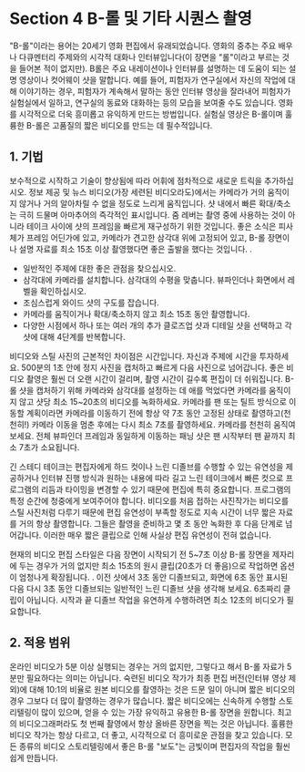 # Section 4 B-롤 및 기타 시퀀스 촬영

"B-롤"이라는 용어는 20세기 영화 편집에서 유래되었습니다. 영화의 중추는 주요 배우나 다큐멘터리 주제와의 시각적 대화나 인터뷰입니다(이 장면을 "롤"이라고 부르는 것을 들어본 적이 없지만). B롤은 주요 내레이션이나 인터뷰를 설명하는 데 도움이 되는 설명 영상이나 컷어웨이 샷을 말합니다. 예를 들어, 피험자가 연구실에서 자신의 작업에 대해 이야기하는 경우, 피험자가 계속해서 말하는 동안 인터뷰 영상을 잘라내어 피험자가 실험실에서 일하고, 연구실의 동료와 대화하는 등의 모습을 보여줄 수도 있습니다. 영화를 시각적으로 더욱 흥미롭고 유익하게 만드는 방법입니다. 실험실 영상은 B-롤이며 훌륭한 B-롤은 고품질의 짧은 비디오를 만드는 데 필수적입니다.

## 1. 기법

보수적으로 시작하고 기술이 향상됨에 따라 어휘에 점차적으로 새로운 트릭을 추가하십시오. 정보 제공 및 뉴스 비디오(가장 세련된 비디오라도)에서는 카메라가 거의 움직이지 않거나 거의 알아차릴 수 없을 정도로 느리게 움직입니다. 샷 내에서 빠른 확대/축소는 극히 드물며 아마추어의 즉각적인 표시입니다. 줌 레버는 촬영 중에 사용하는 것이 아니라 테이크 사이에 샷의 프레임을 빠르게 재구성하기 위한 것입니다. 좋은 소식은 피사체가 프레임 어딘가에 있고, 카메라가 견고한 삼각대 위에 고정되어 있고, B-롤 장면이나 설명 자료를 최소 15초 이상 촬영했다면 좋은 출발을 했다는 것입니다. .

- 일반적인 주제에 대한 좋은 관점을 찾으십시오.
- 삼각대에 카메라를 설치합니다. 삼각대의 수평을 맞춥니다. 뷰파인더나 화면에서 레벨을 확인하십시오.
- 조심스럽게 와이드 샷의 구도를 잡습니다.
- 카메라를 움직이거나 확대/축소하지 않고 최소 15초 동안 촬영합니다.
- 다양한 시점에서 하나 또는 여러 개의 추가 클로즈업 샷과 디테일 샷을 선택하고 각 샷에 대해 4단계를 반복합니다.

비디오와 스틸 사진의 근본적인 차이점은 시간입니다. 자신과 주제에 시간을 투자하세요. 500분의 1초 안에 정지 사진을 캡처하고 빠르게 다음 사진으로 넘어갑니다. 좋은 비디오 촬영은 훨씬 더 오랜 시간이 걸리며, 촬영 시간이 길수록 편집이 더 쉬워집니다. B-롤 샷을 캡처하기 위해 카메라와 삼각대를 설정하는 데 애를 먹었다면 카메라를 움직이지 않고 샷당 최소 15~20초의 비디오를 녹화하세요. 카메라를 팬 또는 틸트 방식으로 이동할 계획이라면 카메라를 이동하기 전에 항상 약 7초 동안 고정된 상태로 촬영하고(천천히!) 카메라 이동을 멈춘 후에는 다시 최소 7초를 촬영하세요. 카메라를 천천히 움직여 보세요. 전체 뷰파인더 프레임과 동일하게 이동하는 패닝 샷은 팬 시작부터 팬 끝까지 최소 7초가 소요됩니다.

긴 스테디 테이크는 편집자에게 하드 컷이나 느린 디졸브를 수행할 수 있는 유연성을 제공하거나 인터뷰 진행 방식과 원하는 내용에 따라 길고 느린 테이크에서 빠른 컷으로 프로그램의 리듬과 타이밍을 변경할 수 있기 때문에 편집에 특히 중요합니다. 프로그램의 특정 순간에 청중에게 보여주어야 합니다. 비디오를 처음 접하는 사진작가는 비디오를 스틸 사진처럼 다루기 때문에 편집 유연성이 부족할 정도로 지속 시간이 너무 짧은 자료를 거의 항상 촬영합니다. 그들은 촬영을 준비하고 몇 초 동안 녹화한 후 다음 단계로 넘어갑니다. 이러한 매우 짧은 클립으로 인해 사실상 편집 유연성이 전혀 없습니다.

현재의 비디오 편집 스타일은 다음 장면이 시작되기 전 5~7초 이상 B-롤 장면을 제자리에 두는 경우가 거의 없지만 최소 15초의 원시 클립(20초가 더 좋음)으로 작업하면 옵션이 엄청나게 확장됩니다. . 이전 샷에서 3초 동안 디졸브되고, 화면에 6초 동안 표시된 다음 다시 3초 동안 디졸브되는 일반적인 느린 디졸브 샷을 생각해 보세요. 6초짜리 클립이 아닙니다. 시작과 끝 디졸브 작업을 유연하게 수행하려면 최소 12초의 비디오가 필요합니다.

## 2. 적용 범위

온라인 비디오가 5분 이상 실행되는 경우는 거의 없지만, 그렇다고 해서 B-롤 자료가 5분만 필요하다는 의미는 아닙니다. 숙련된 비디오 작가가 최종 편집 버전(인터뷰 영상 제외)에 대해 10:1의 비율로 원본 비디오를 촬영하는 것은 드문 일이 아니며 짧은 비디오의 경우 그보다 더 많이 촬영하는 경우가 많습니다. 짧은 비디오에는 신속하게 수행할 스토리텔링이 많이 있으며, 얻을 수 있는 가장 유익하고 유용한 B-롤 장면을 원합니다. 최고의 비디오그래퍼라도 첫 번째 촬영에서 항상 올바른 장면을 찍는 것은 아닙니다. 훌륭한 비디오 작가는 항상 다르고, 더 좋고, 시각적으로 더 흥미로운 관점을 찾고 있습니다. 모든 종류의 비디오 스토리텔링에서 좋은 B-롤 "보도"는 금빛이며 편집자의 작업을 훨씬 쉽게 만듭니다.
